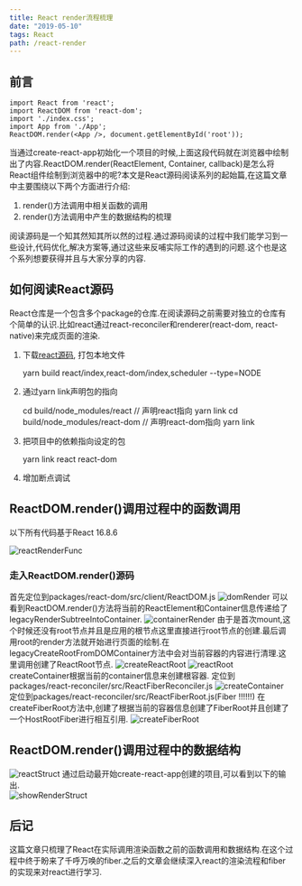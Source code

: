 ```yaml
---
title: React render流程梳理
date: "2019-05-10"
tags: React
path: /react-render
---
```


## 前言

    import React from 'react';
    import ReactDOM from 'react-dom';
    import './index.css';
    import App from './App';
    ReactDOM.render(<App />, document.getElementById('root'));

当通过create-react-app初始化一个项目的时候,上面这段代码就在浏览器中绘制出了内容.ReactDOM.render(ReactElement, Container, callback)是怎么将React组件绘制到浏览器中的呢?本文是React源码阅读系列的起始篇,在这篇文章中主要围绕以下两个方面进行介绍:
1. render()方法调用中相关函数的调用
2. render()方法调用中产生的数据结构的梳理

阅读源码是一个知其然知其所以然的过程.通过源码阅读的过程中我们能学习到一些设计,代码优化,解决方案等,通过这些来反哺实际工作的遇到的问题.这个也是这个系列想要获得并且与大家分享的内容.

## 如何阅读React源码
React仓库是一个包含多个package的仓库.在阅读源码之前需要对独立的仓库有个简单的认识.比如react通过react-reconciler和renderer(react-dom, react-native)来完成页面的渲染.
1. 下载[react源码](https://github.com/facebook/react), 打包本地文件

    yarn build react/index,react-dom/index,scheduler --type=NODE

2. 通过yarn link声明包的指向

    cd build/node_modules/react
    // 声明react指向
    yarn link
    cd build/node_modules/react-dom
    // 声明react-dom指向
    yarn link   

3. 把项目中的依赖指向设定的包

    yarn link react react-dom

4. 增加断点调试

## ReactDOM.render()调用过程中的函数调用
以下所有代码基于React 16.8.6  

![reactRenderFunc](./ReactRender/renderFunc.png)

### 走入ReactDOM.render()源码
首先定位到packages/react-dom/src/client/ReactDOM.js
![domRender](./ReactRender/domRender.png)
可以看到ReactDOM.render()方法将当前的ReactElement和Container信息传递给了legacyRenderSubtreeIntoContainer.
![containerRender](./ReactRender/containerRender.png)
由于是首次mount,这个时候还没有root节点并且是应用的根节点这里直接进行root节点的创建.最后调用root的render方法就开始进行页面的绘制.在legacyCreateRootFromDOMContainer方法中会对当前容器的内容进行清理.这里调用创建了ReactRoot节点.
![createReactRoot](./ReactRender/createReactRoot.png)
![reactRoot](./ReactRender/ReactRoot.png)
createContainer根据当前的container信息来创建根容器.
定位到packages/react-reconciler/src/ReactFiberReconciler.js
![createContainer](./ReactRender/createContainer.png)
定位到packages/react-reconciler/src/ReactFiberRoot.js(Fiber !!!!!!) 
在createFiberRoot方法中,创建了根据当前的容器信息创建了FiberRoot并且创建了一个HostRootFiber进行相互引用.
![createFiberRoot](./ReactRender/createFiberRoot.png)  
## ReactDOM.render()调用过程中的数据结构
![reactStruct](./ReactRender/renderStruct.png)
通过启动最开始create-react-app创建的项目,可以看到以下的输出.  
![showRenderStruct](./ReactRender/showRenderStruct.png)
## 后记
这篇文章只梳理了React在实际调用渲染函数之前的函数调用和数据结构.在这个过程中终于盼来了千呼万唤的fiber.之后的文章会继续深入react的渲染流程和fiber的实现来对react进行学习.
